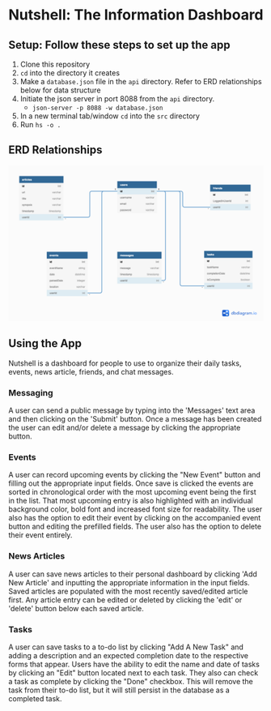 # Nutshell: The Information Dashboard

## Setup: Follow these steps to set up the app

1. Clone this repository
2. `cd` into the directory it creates
3. Make a `database.json` file in the `api` directory. Refer to ERD relationships below for data structure
4. Initiate the json server in port 8088 from the `api` directory.
    * `json-server -p 8088 -w database.json`
4. In a new terminal tab/window `cd` into the `src` directory
5. Run `hs -o .`

## ERD Relationships

![nutshell ERD](./Nutshell_ERD.png)

## Using the App

Nutshell is a dashboard for people to use to organize their daily tasks, events, news article, friends, and chat messages.

### Messaging
A user can send a public message by typing into the 'Messages' text area and then clicking on the 'Submit' button. Once a message has been created the user can edit and/or delete a message by clicking the appropriate button. 

### Events

A user can record upcoming events by clicking the "New Event" button and filling out the appropriate input fields. Once save is clicked the events are sorted in chronological order with the most upcoming event being the first in the list. That most upcoming entry is also highlighted with an individual background color, bold font and increased font size for readability. The user also has the option to edit their event by clicking on the accompanied event button and editing the prefilled fields. The user also has the option to delete their event entirely. 

### News Articles

A user can save news articles to their personal dashboard by clicking 'Add New Article' and inputting the appropriate information in the input fields. Saved articles are populated with the most recently saved/edited article first. Any article entry can be edited or deleted by clicking the 'edit' or 'delete' button below each saved article.

### Tasks

A user can save tasks to a to-do list by clicking "Add A New Task" and adding a description and an expected completion date to the respective forms that appear. Users have the ability to edit the name and date of tasks by clicking an "Edit" button located next to each task. They also can check a task as complete by clicking the "Done" checkbox. This will remove the task from their to-do list, but it will still persist in the database as a completed task. 

